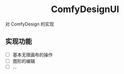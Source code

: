 <h1 align="center">ComfyDesignUI</h1>

对 ComfyDesign 的实现

## 实现功能

- [ ] 基本无限画布的操作
- [ ] 图形的编辑
- [ ] ...
